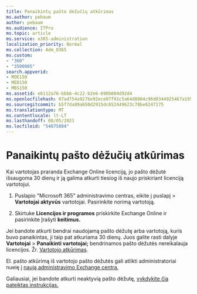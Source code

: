 ```yaml
---
title: Panaikintų pašto dėžučių atkūrimas
ms.author: pebaum
author: pebaum
ms.audience: ITPro
ms.topic: article
ms.service: o365-administration
localization_priority: Normal
ms.collection: Adm_O365
ms.custom:
- "360"
- "3500005"
search.appverid:
- MOE150
- MED150
- MBS150
ms.assetid: e6112a76-bbb6-4c22-b2e6-690b004d92d4
ms.openlocfilehash: 07ad754a927be92ece07f91c5a64d8084c96d0344925467a195033bdd3f445ac
ms.sourcegitcommit: b5f7da89a650d2915dc652449623c78be6247175
ms.translationtype: MT
ms.contentlocale: lt-LT
ms.lasthandoff: 08/05/2021
ms.locfileid: "54075084"
---
```

# <a name="restore-a-deleted-mailbox"></a>Panaikintų pašto dėžučių atkūrimas

Kai vartotojas praranda Exchange Online licenciją, jo pašto dėžutė išsaugoma 30 dienų ir ją galima atkurti tiesiog iš naujo priskiriant licenciją vartotojui.
  
1. Puslapio "Microsoft 365" administravimo centras, eikite į  puslapį \> **Vartotojai aktyvūs** vartotojai. Pasirinkite norimą vartotoją.

2. Skirtuke **Licencijos ir programos** priskirkite Exchange Online ir pasirinkite Įrašyti **keitimus.**

Jei bandote atkurti bendrai naudojamą pašto dėžutę arba vartotoją, kuris buvo panaikintas, ji taip pat atkuriama 30 dienų. Juos galite rasti dalyje **Vartotojai** \> **Panaikinti vartotojai;** bendrinamos pašto dėžutės nereikalauja licencijos. Žr. [Vartotojo atkūrimas](https://docs.microsoft.com/microsoft-365/admin/add-users/restore-user).

El. pašto atkūrimą iš vartotojo pašto dėžutės gali atlikti administratoriai nueię į [naują administravimo Exchange centrą.](https://techcommunity.microsoft.com/t5/exchange-team-blog/a-new-recoverableitems-experience-comes-to-exchange-online/ba-p/1505353)

Galiausiai, jei bandote atkurti neaktyvią pašto dėžutę, [vykdykite čia pateiktas instrukcijas.](https://docs.microsoft.com/microsoft-365/compliance/recover-an-inactive-mailbox)
  
